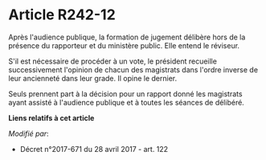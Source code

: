 # Article R242-12

Après l'audience publique, la formation de jugement délibère hors de la présence du rapporteur et du ministère public. Elle
entend le réviseur.

S'il est nécessaire de procéder à un vote, le président recueille successivement l'opinion de chacun des magistrats dans
l'ordre inverse de leur ancienneté dans leur grade. Il opine le dernier.

Seuls prennent part à la décision pour un rapport donné les magistrats ayant assisté à l'audience publique et à toutes les
séances de délibéré.

**Liens relatifs à cet article**

_Modifié par_:

  - Décret n°2017-671 du 28 avril 2017 - art. 122
